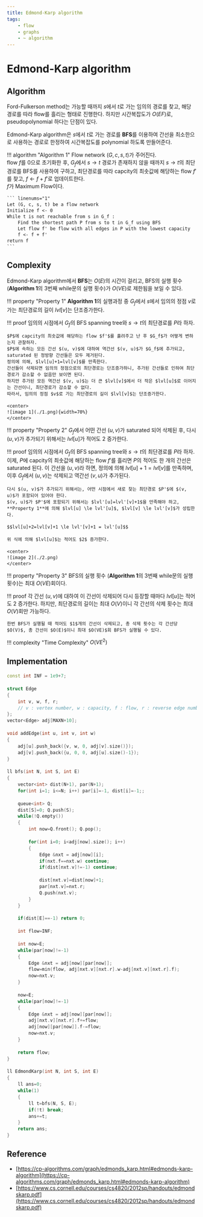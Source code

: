 ```yaml
---
title: Edmond-Karp algorithm
tags:
    - flow
    - graphs
    - ~ algorithm
---
```


# Edmond-Karp algorithm

## Algorithm

Ford-Fulkerson method는 가능할 때까지 $s$에서 $t$로 가는 임의의 경로를 찾고, 해당 경로를 따라 flow를 흘리는 형태로 진행한다.
하지만 시간복잡도가 $O(EF)$로, pseudopolynomial 하다는 단점이 있다.

Edmond-Karp algorithm은 $s$에서 $t$로 가는 경로를 **BFS**를 이용하여 간선을 최소한으로 사용하는 경로로 한정하여 시간복잡도를 polynomial 하도록 만들어준다.

!!! algorithm "Algorithm 1"
    Flow network $(G, c, s, t)$가 주어진다.  
    flow $f$를 $0$으로 초기화한 후, $G_f$에서 $s \rightarrow t$ 경로가 존재하지 않을 때까지 $s \rightarrow t$의 최단경로를 BFS를 사용하여 구하고, 최단경로를 따라 capcity의 최솟값에 해당하는 flow $f'$를 찾고, $f \leftarrow f+f'$로 업데이트한다.  
    $f$가 Maximum Flow이다.

    ``` linenums="1"
    Let (G, c, s, t) be a flow network
    Initialize f <- 0
    While t is not reachable from s in G_f :
        Find the shortest path P from s to t in G_f using BFS
        Let flow f' be flow with all edges in P with the lowest capacity
        f <- f + f'
    return f
    ```

## Complexity

Edmond-Karp algorithm에서 **BFS**는 $O(E)$의 시간이 걸리고, BFS의 실행 횟수 (**Algorithm 1**의 3번째 while문의 실행 횟수)가 $O(VE)$로 제한됨을 보일 수 있다.

!!! property "Property 1"
    **Algorithm 1**의 실행과정 중 $G_f$에서 $s$에서 임의의 정점 $v$로 가는 최단경로의 길이 $lvl[v]$는 단조증가한다.

!!! proof
    임의의 시점에서 $G_f$의 BFS spanning tree와  $s \rightarrow t$의 최단경로를 $P$라 하자.

    $P$에 capcity의 최솟값에 해당하는 flow $f'$를 흘려주고 난 후 $G_f$가 어떻게 변하는지 관찰하자.
    $P$에 속하는 모든 간선 $(u, v)$에 대하여 역간선 $(v, u)$가 $G_f$에 추가되고, saturated 된 정방향 간선들은 모두 제거된다.
    정의에 의해, $lvl[u]+1=lvl[v]$를 만족한다.
    간선들이 삭제되면 임의의 정점으로의 최단경로는 단조증가하니, 추가된 간선들로 인하여 최단경로가 감소할 수 없음만 보이면 된다.
    하지만 추가된 모든 역간선 $(v, u)$는 더 큰 $lvl[v]$에서 더 작은 $lvl[u]$로 이어지는 간선이니, 최단경로가 감소할 수 없다.
    따라서, 임의의 정점 $v$로 가는 최단경로의 길이 $lvl[v]$는 단조증가한다.

    <center>
    ![image 1](./1.png){width=70%}
    </center>

!!! property "Property 2"
    $G_f$에서 어떤 간선 $(u, v)$가 saturated 되어 삭제된 후, 다시 $(u, v)$가 추가되기 위해서는 $lvl[u]$가 적어도 $2$ 증가한다.

!!! proof
    임의의 시점에서 $G_f$의 BFS spanning tree와  $s \rightarrow t$의 최단경로를 $P$라 하자.
    이제, $P$에 capcity의 최솟값에 해당하는 flow $f'$를 흘리면 $P$의 적어도 한 개의 간선은 saturated 된다.
    이 간선을 $(u, v)$라 하면, 정의에 의해 $lvl[u]+1=lvl[v]$를 만족하며, 이후 $G_f$에서 $(u, v)$는 삭제되고 역간선 $(v, u)$가 추가된다.

    다시 $(u, v)$가 추가되기 위해서는, 어떤 시점에서 새로 찾는 최단경로 $P'$에 $(v, u)$가 포함되어 있어야 한다.
    $(v, u)$가 $P'$에 포함되기 위해서는 $lvl'[u]=lvl'[v]+1$을 만족해야 하고, **Property 1**에 의해 $lvl[u] \le lvl'[u]$, $lvl[v] \le lvl'[v]$가 성립한다.

    $$lvl[u]+2=lvl[v]+1 \le lvl'[v]+1 = lvl'[u]$$

    위 식에 의해 $lvl[u]$는 적어도 $2$ 증가한다.

    <center>
    ![image 2](./2.png)
    </center>

!!! property "Property 3"
    BFS의 실행 횟수 (**Algorithm 1**의 3번째 while문의 실행 횟수)는 최대 $O(VE)$회이다.

!!! proof
    각 간선 $(u, v)$에 대하여 이 간선이 삭제되어 다시 등장할 때마다 $lvl[u]$는 적어도 $2$ 증가한다.
    하지만, 최단경로의 길이는 최대 $O(V)$이니 각 간선의 삭제 횟수는 최대 $O(V)$회만 가능하다.

    한번 BFS가 실행될 때 적어도 $1$개의 간선이 삭제되고, 총 삭제 횟수는 각 간선당 $O(V)$, 총 간선이 $O(E)$이니 최대 $O(VE)$회 BFS가 실행될 수 있다.

!!! complexity "Time Complexity"
    $O(VE^2)$

## Implementation

``` cpp linenums="1"
const int INF = 1e9+7;

struct Edge
{
	int v, w, f, r;
	// v : vertex number, w : capacity, f : flow, r : reverse edge number
};
vector<Edge> adj[MAXN+10];

void addEdge(int u, int v, int w)
{
	adj[u].push_back({v, w, 0, adj[v].size()});
	adj[v].push_back({u, 0, 0, adj[u].size()-1});
}

ll bfs(int N, int S, int E)
{
	vector<int> dist(N+1), par(N+1);
	for(int i=1; i<=N; i++) par[i]=-1, dist[i]=-1;;

	queue<int> Q;
	dist[S]=0; Q.push(S);
	while(!Q.empty())
	{
		int now=Q.front(); Q.pop();

		for(int i=0; i<adj[now].size(); i++)
		{
			Edge &nxt = adj[now][i];
			if(nxt.f==nxt.w) continue;
			if(dist[nxt.v]!=-1) continue;

			dist[nxt.v]=dist[now]+1;
			par[nxt.v]=nxt.r;
			Q.push(nxt.v);
		}
	}

	if(dist[E]==-1) return 0;

	int flow=INF;

	int now=E;
	while(par[now]!=-1)
	{
		Edge &nxt = adj[now][par[now]];
		flow=min(flow, adj[nxt.v][nxt.r].w-adj[nxt.v][nxt.r].f);
		now=nxt.v;
	}

	now=E;
	while(par[now]!=-1)
	{
		Edge &nxt = adj[now][par[now]];
		adj[nxt.v][nxt.r].f+=flow;
		adj[now][par[now]].f-=flow;
		now=nxt.v;
	}

	return flow;
}

ll EdmondKarp(int N, int S, int E)
{
	ll ans=0;
	while(1)
	{
		ll t=bfs(N, S, E);
		if(!t) break;
		ans+=t;
	}
	return ans;
}
```

## Reference

- [https://cp-algorithms.com/graph/edmonds_karp.html#edmonds-karp-algorithm](https://cp-algorithms.com/graph/edmonds_karp.html#edmonds-karp-algorithm)
- [https://www.cs.cornell.edu/courses/cs4820/2012sp/handouts/edmondskarp.pdf](https://www.cs.cornell.edu/courses/cs4820/2012sp/handouts/edmondskarp.pdf)
